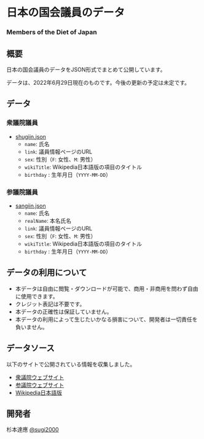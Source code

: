 # 日本の国会議員のデータ
### Members of the Diet of Japan

## 概要

日本の国会議員のデータをJSON形式でまとめて公開しています。

データは、2022年6月29日現在のものです。今後の更新の予定は未定です。

## データ

### 衆議院議員
  - [shugiin.json](./shugiin.json)
    - `name`: 氏名
    - `link`: 議員情報ページのURL
    - `sex`: 性別（`F`: 女性、`M`: 男性）
    - `wikiTitle`: Wikipedia日本語版の項目のタイトル
    - `birthday` : 生年月日（`YYYY-MM-DD`）

### 参議院議員
  - [sangiin.json](./sangiin.json)
    - `name`: 氏名
    - `realName`: 本名氏名
    - `link`: 議員情報ページのURL
    - `sex`: 性別（`F`: 女性、`M`: 男性）
    - `wikiTitle`: Wikipedia日本語版の項目のタイトル
    - `birthday` : 生年月日（`YYYY-MM-DD`）

## データの利用について

- 本データは自由に閲覧・ダウンロードが可能で、商用・非商用を問わず自由に使用できます。
- クレジット表記は不要です。
- 本データの正確性は保証していません。
- 本データの利用によって生じたいかなる損害について、開発者は一切責任を負いません。

## データソース

以下のサイトで公開されている情報を収集しました。

- [衆議院ウェブサイト](https://www.shugiin.go.jp/)
- [参議院ウェブサイト](https://www.sangiin.go.jp/)
- [Wikipedia日本語版](https://ja.wikipedia.org/)

## 開発者

杉本達應 [@sugi2000](https://twitter.com/sugi2000/)
